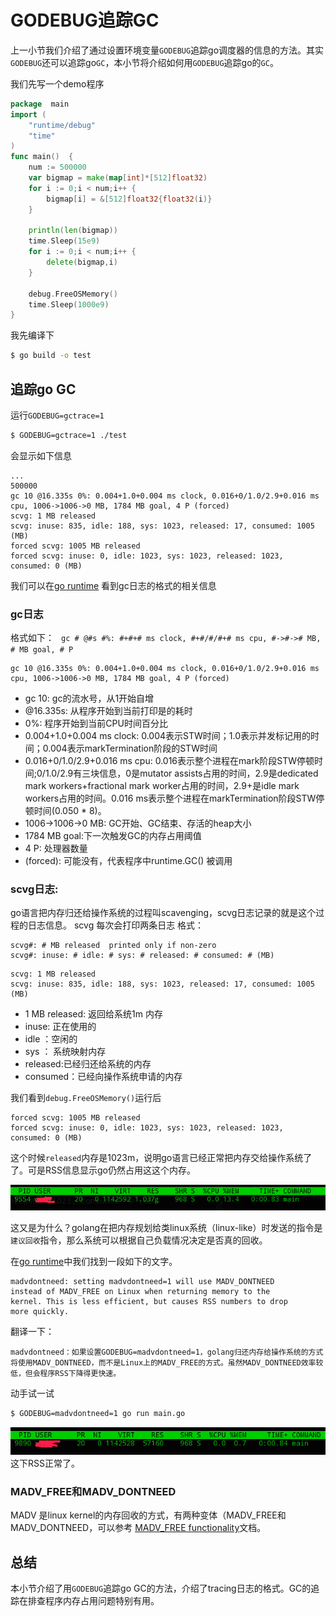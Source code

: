 # GODEBUG追踪GC

上一小节我们介绍了通过设置环境变量`GODEBUG`追踪go调度器的信息的方法。其实`GODEBUG`还可以追踪go`GC`，本小节将介绍如何用`GODEBUG`追踪go的`GC`。

我们先写一个demo程序

```go
package  main
import (
	"runtime/debug"
	"time"
)
func main()  {
	num := 500000
	var bigmap = make(map[int]*[512]float32)
	for i := 0;i < num;i++ {
		bigmap[i] = &[512]float32{float32(i)}
	}

	println(len(bigmap))
	time.Sleep(15e9)
	for i := 0;i < num;i++ {
		delete(bigmap,i)
	}

	debug.FreeOSMemory()
	time.Sleep(1000e9)
}
```
我先编译下
```bash
$ go build -o test
```

## 追踪go GC

运行`GODEBUG=gctrace=1`

```bash
$ GODEBUG=gctrace=1 ./test
```

会显示如下信息
```
...
500000
gc 10 @16.335s 0%: 0.004+1.0+0.004 ms clock, 0.016+0/1.0/2.9+0.016 ms cpu, 1006->1006->0 MB, 1784 MB goal, 4 P (forced)
scvg: 1 MB released
scvg: inuse: 835, idle: 188, sys: 1023, released: 17, consumed: 1005 (MB)
forced scvg: 1005 MB released
forced scvg: inuse: 0, idle: 1023, sys: 1023, released: 1023, consumed: 0 (MB)
```

我们可以在[go runtime](https://golang.org/pkg/runtime/) 看到gc日志的格式的相关信息

### gc日志

格式如下：
` gc # @#s #%: #+#+# ms clock, #+#/#/#+# ms cpu, #->#-># MB, # MB goal, # P`

```
gc 10 @16.335s 0%: 0.004+1.0+0.004 ms clock, 0.016+0/1.0/2.9+0.016 ms cpu, 1006->1006->0 MB, 1784 MB goal, 4 P (forced)
```
- gc 10: gc的流水号，从1开始自增
- @16.335s: 从程序开始到当前打印是的耗时
- 0%: 程序开始到当前CPU时间百分比
- 0.004+1.0+0.004 ms clock: 0.004表示STW时间；1.0表示并发标记用的时间；0.004表示markTermination阶段的STW时间
- 0.016+0/1.0/2.9+0.016 ms cpu: 0.016表示整个进程在mark阶段STW停顿时间;0/1.0/2.9有三块信息，0是mutator assists占用的时间，2.9是dedicated mark workers+fractional mark worker占用的时间，2.9+是idle mark workers占用的时间。0.016 ms表示整个进程在markTermination阶段STW停顿时间(0.050 * 8)。
- 1006->1006->0 MB: GC开始、GC结束、存活的heap大小
- 1784 MB goal:下一次触发GC的内存占用阈值
- 4 P: 处理器数量
- (forced): 可能没有，代表程序中runtime.GC() 被调用

### scvg日志: 

go语言把内存归还给操作系统的过程叫scavenging，scvg日志记录的就是这个过程的日志信息。
scvg 每次会打印两条日志
格式：
```
scvg#: # MB released  printed only if non-zero
scvg#: inuse: # idle: # sys: # released: # consumed: # (MB)
```
```
scvg: 1 MB released
scvg: inuse: 835, idle: 188, sys: 1023, released: 17, consumed: 1005 (MB)
```
- 1 MB released: 返回给系统1m 内存
- inuse: 正在使用的
- idle ：空闲的
- sys ： 系统映射内存
- released:已经归还给系统的内存
- consumed：已经向操作系统申请的内存


我们看到`debug.FreeOSMemory()`运行后
```
forced scvg: 1005 MB released
forced scvg: inuse: 0, idle: 1023, sys: 1023, released: 1023, consumed: 0 (MB)
```
这个时候`released`内存是1023m，说明go语言已经正常把内存交给操作系统了了。可是RSS信息显示go仍然占用这这个内存。

![1](../img/1.png)

这又是为什么？golang在把内存规划给类linux系统（linux-like）时发送的指令是`建议回收`指令，那么系统可以根据自己负载情况决定是否真的回收。

在[go runtime](https://golang.org/pkg/runtime/)中我们找到一段如下的文字。
```
madvdontneed: setting madvdontneed=1 will use MADV_DONTNEED
instead of MADV_FREE on Linux when returning memory to the
kernel. This is less efficient, but causes RSS numbers to drop
more quickly.
```
翻译一下：

```
madvdontneed：如果设置GODEBUG=madvdontneed=1，golang归还内存给操作系统的方式将使用MADV_DONTNEED，而不是Linux上的MADV_FREE的方式。虽然MADV_DONTNEED效率较低，但会程序RSS下降得更快速。
```

动手试一试
```bash
$ GODEBUG=madvdontneed=1 go run main.go
```
![2](../img/2.png)
这下RSS正常了。


### MADV_FREE和MADV_DONTNEED

MADV 是linux kernel的内存回收的方式，有两种变体（MADV_FREE和MADV_DONTNEED，可以参考
[MADV_FREE functionality](http://lkml.iu.edu/hypermail/linux/kernel/0704.3/3962.html)文档。


## 总结

本小节介绍了用`GODEBUG`追踪go GC的方法，介绍了tracing日志的格式。GC的追踪在排查程序内存占用问题特别有用。